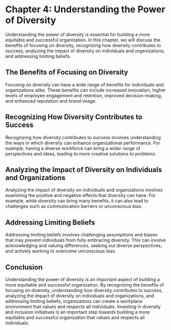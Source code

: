 Chapter 4: Understanding the Power of Diversity
===============================================

Understanding the power of diversity is essential for building a more equitable and successful organization. In this chapter, we will discuss the benefits of focusing on diversity, recognizing how diversity contributes to success, analyzing the impact of diversity on individuals and organizations, and addressing limiting beliefs.

The Benefits of Focusing on Diversity
-------------------------------------

Focusing on diversity can have a wide range of benefits for individuals and organizations alike. These benefits can include increased innovation, higher levels of employee engagement and retention, improved decision-making, and enhanced reputation and brand image.

Recognizing How Diversity Contributes to Success
------------------------------------------------

Recognizing how diversity contributes to success involves understanding the ways in which diversity can enhance organizational performance. For example, having a diverse workforce can bring a wider range of perspectives and ideas, leading to more creative solutions to problems.

Analyzing the Impact of Diversity on Individuals and Organizations
------------------------------------------------------------------

Analyzing the impact of diversity on individuals and organizations involves examining the positive and negative effects that diversity can have. For example, while diversity can bring many benefits, it can also lead to challenges such as communication barriers or unconscious bias.

Addressing Limiting Beliefs
---------------------------

Addressing limiting beliefs involves challenging assumptions and biases that may prevent individuals from fully embracing diversity. This can involve acknowledging and valuing differences, seeking out diverse perspectives, and actively working to overcome unconscious bias.

Conclusion
----------

Understanding the power of diversity is an important aspect of building a more equitable and successful organization. By recognizing the benefits of focusing on diversity, understanding how diversity contributes to success, analyzing the impact of diversity on individuals and organizations, and addressing limiting beliefs, organizations can create a workplace environment that values and respects all individuals. Investing in diversity and inclusion initiatives is an important step towards building a more equitable and successful organization that values and respects all individuals.
